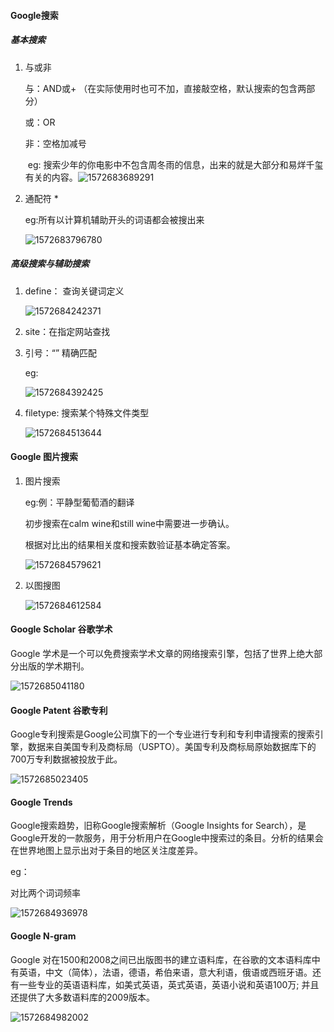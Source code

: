#### Google搜索

##### 基本搜索

1. 与或非 

   与：AND或+ （在实际使用时也可不加，直接敲空格，默认搜索的包含两部分）

   或：OR 

   非：空格加减号

   ​	eg: 搜索少年的你电影中不包含周冬雨的信息，出来的就是大部分和易烊千玺有关的内容。![1572683689291](C:\Users\lenovo\AppData\Roaming\Typora\typora-user-images\1572683689291.png)

   

2. 通配符 *

   eg:所有以计算机辅助开头的词语都会被搜出来

   ![1572683796780](C:\Users\lenovo\AppData\Roaming\Typora\typora-user-images\1572683796780.png)

   

   

##### 高级搜索与辅助搜索

1. define： 查询关键词定义

   ![1572684242371](C:\Users\lenovo\AppData\Roaming\Typora\typora-user-images\1572684242371.png)

2. site：在指定网站查找

3. 引号：“” 精确匹配

   eg: 

   ![1572684392425](C:\Users\lenovo\AppData\Roaming\Typora\typora-user-images\1572684392425.png)

4. filetype: 搜索某个特殊文件类型

   ![1572684513644](C:\Users\lenovo\AppData\Roaming\Typora\typora-user-images\1572684513644.png)



#### Google 图片搜索

1. 图片搜索

   eg:例：平静型葡萄酒的翻译

   初步搜索在calm wine和still wine中需要进一步确认。

   根据对比出的结果相关度和搜索数验证基本确定答案。

   ![1572684579621](C:\Users\lenovo\AppData\Roaming\Typora\typora-user-images\1572684579621.png)

2. 以图搜图

   ![1572684612584](C:\Users\lenovo\AppData\Roaming\Typora\typora-user-images\1572684612584.png)

   

   

#### Google Scholar 谷歌学术

Google 学术是一个可以免费搜索学术文章的网络搜索引擎，包括了世界上绝大部分出版的学术期刊。

![1572685041180](C:\Users\lenovo\AppData\Roaming\Typora\typora-user-images\1572685041180.png)

#### Google Patent 谷歌专利

Google专利搜索是Google公司旗下的一个专业进行专利和专利申请搜索的搜索引擎，数据来自美国专利及商标局（USPTO）。美国专利及商标局原始数据库下的700万专利数据被投放于此。

![1572685023405](C:\Users\lenovo\AppData\Roaming\Typora\typora-user-images\1572685023405.png)



#### Google Trends

Google搜索趋势，旧称Google搜索解析（Google Insights for Search），是Google开发的一款服务，用于分析用户在Google中搜索过的条目。分析的结果会在世界地图上显示出对于条目的地区关注度差异。

eg：

对比两个词词频率

![1572684936978](C:\Users\lenovo\AppData\Roaming\Typora\typora-user-images\1572684936978.png)

#### Google N-gram

Google 对在1500和2008之间已出版图书的建立语料库，在谷歌的文本语料库中有英语，中文（简体），法语，德语，希伯来语，意大利语，俄语或西班牙语。还有一些专业的英语语料库，如美式英语，英式英语，英语小说和英语100万; 并且还提供了大多数语料库的2009版本。

![1572684982002](C:\Users\lenovo\AppData\Roaming\Typora\typora-user-images\1572684982002.png)

